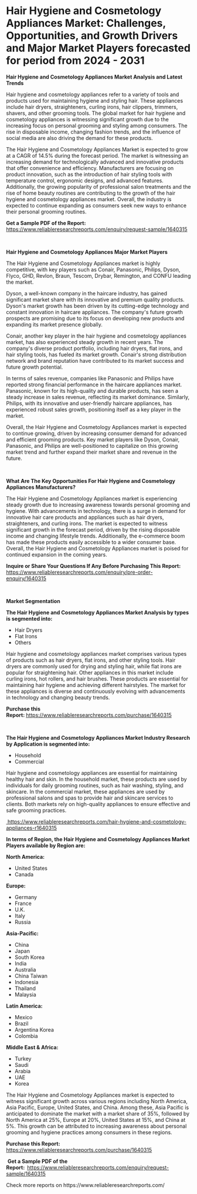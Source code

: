 <p><h1>Hair Hygiene and Cosmetology Appliances Market: Challenges, Opportunities, and Growth Drivers and Major Market Players forecasted for period from 2024 - 2031</h1></p><p><strong>Hair Hygiene and Cosmetology Appliances Market Analysis and Latest Trends</strong></p>
<p><p>Hair hygiene and cosmetology appliances refer to a variety of tools and products used for maintaining hygiene and styling hair. These appliances include hair dryers, straighteners, curling irons, hair clippers, trimmers, shavers, and other grooming tools. The global market for hair hygiene and cosmetology appliances is witnessing significant growth due to the increasing focus on personal grooming and styling among consumers. The rise in disposable income, changing fashion trends, and the influence of social media are also driving the demand for these products.</p><p>The Hair Hygiene and Cosmetology Appliances Market is expected to grow at a CAGR of 14.5% during the forecast period. The market is witnessing an increasing demand for technologically advanced and innovative products that offer convenience and efficiency. Manufacturers are focusing on product innovation, such as the introduction of hair styling tools with temperature control, ergonomic designs, and advanced features. Additionally, the growing popularity of professional salon treatments and the rise of home beauty routines are contributing to the growth of the hair hygiene and cosmetology appliances market. Overall, the industry is expected to continue expanding as consumers seek new ways to enhance their personal grooming routines.</p></p>
<p><strong>Get a Sample PDF of the Report:&nbsp;</strong> <a href="https://www.reliableresearchreports.com/enquiry/request-sample/1640315">https://www.reliableresearchreports.com/enquiry/request-sample/1640315</a></p>
<p>&nbsp;</p>
<p><strong>Hair Hygiene and Cosmetology Appliances Major Market Players</strong></p>
<p><p>The Hair Hygiene and Cosmetology Appliances market is highly competitive, with key players such as Conair, Panasonic, Philips, Dyson, Flyco, GHD, Revlon, Braun, Tescom, Drybar, Remington, and CONFU leading the market.</p><p>Dyson, a well-known company in the haircare industry, has gained significant market share with its innovative and premium quality products. Dyson's market growth has been driven by its cutting-edge technology and constant innovation in haircare appliances. The company's future growth prospects are promising due to its focus on developing new products and expanding its market presence globally.</p><p>Conair, another key player in the hair hygiene and cosmetology appliances market, has also experienced steady growth in recent years. The company's diverse product portfolio, including hair dryers, flat irons, and hair styling tools, has fueled its market growth. Conair's strong distribution network and brand reputation have contributed to its market success and future growth potential.</p><p>In terms of sales revenue, companies like Panasonic and Philips have reported strong financial performance in the haircare appliances market. Panasonic, known for its high-quality and durable products, has seen a steady increase in sales revenue, reflecting its market dominance. Similarly, Philips, with its innovative and user-friendly haircare appliances, has experienced robust sales growth, positioning itself as a key player in the market.</p><p>Overall, the Hair Hygiene and Cosmetology Appliances market is expected to continue growing, driven by increasing consumer demand for advanced and efficient grooming products. Key market players like Dyson, Conair, Panasonic, and Philips are well-positioned to capitalize on this growing market trend and further expand their market share and revenue in the future.</p></p>
<p>&nbsp;</p>
<p><strong>What Are The Key Opportunities For Hair Hygiene and Cosmetology Appliances Manufacturers?</strong></p>
<p><p>The Hair Hygiene and Cosmetology Appliances market is experiencing steady growth due to increasing awareness towards personal grooming and hygiene. With advancements in technology, there is a surge in demand for innovative hair care products and appliances such as hair dryers, straighteners, and curling irons. The market is expected to witness significant growth in the forecast period, driven by the rising disposable income and changing lifestyle trends. Additionally, the e-commerce boom has made these products easily accessible to a wider consumer base. Overall, the Hair Hygiene and Cosmetology Appliances market is poised for continued expansion in the coming years.</p></p>
<p><strong>Inquire or Share Your Questions If Any Before Purchasing This Report:</strong> <a href="https://www.reliableresearchreports.com/enquiry/pre-order-enquiry/1640315">https://www.reliableresearchreports.com/enquiry/pre-order-enquiry/1640315</a></p>
<p>&nbsp;</p>
<p><strong>Market Segmentation</strong></p>
<p><strong>The Hair Hygiene and Cosmetology Appliances Market Analysis by types is segmented into:</strong></p>
<p><ul><li>Hair Dryers</li><li>Flat Irons</li><li>Others</li></ul></p>
<p><p>Hair hygiene and cosmetology appliances market comprises various types of products such as hair dryers, flat irons, and other styling tools. Hair dryers are commonly used for drying and styling hair, while flat irons are popular for straightening hair. Other appliances in this market include curling irons, hot rollers, and hair brushes. These products are essential for maintaining hair hygiene and achieving different hairstyles. The market for these appliances is diverse and continuously evolving with advancements in technology and changing beauty trends.</p></p>
<p><strong>Purchase this Report:&nbsp;</strong><a href="https://www.reliableresearchreports.com/purchase/1640315">https://www.reliableresearchreports.com/purchase/1640315</a></p>
<p>&nbsp;</p>
<p><strong>The Hair Hygiene and Cosmetology Appliances Market Industry Research by Application is segmented into:</strong></p>
<p><ul><li>Household</li><li>Commercial</li></ul></p>
<p><p>Hair hygiene and cosmetology appliances are essential for maintaining healthy hair and skin. In the household market, these products are used by individuals for daily grooming routines, such as hair washing, styling, and skincare. In the commercial market, these appliances are used by professional salons and spas to provide hair and skincare services to clients. Both markets rely on high-quality appliances to ensure effective and safe grooming practices.</p></p>
<p><a href="https://www.reliableresearchreports.com/hair-hygiene-and-cosmetology-appliances-r1640315">&nbsp;https://www.reliableresearchreports.com/hair-hygiene-and-cosmetology-appliances-r1640315</a></p>
<p><strong>In terms of Region, the Hair Hygiene and Cosmetology Appliances Market Players available by Region are:</strong></p>
<p>
    <p> <strong> North America: </strong>
        <ul>
            <li>United States</li>
            <li>Canada</li>
        </ul>
        </p> 
    <p> <strong> Europe: </strong>
        <ul>
            <li>Germany</li>
            <li>France</li>
            <li>U.K.</li>
            <li>Italy</li>
            <li>Russia</li>
        </ul>
        </p> 
    <p> <strong> Asia-Pacific: </strong>
        <ul>
            <li>China</li>
            <li>Japan</li>
            <li>South Korea</li>
            <li>India</li>
            <li>Australia</li>
            <li>China Taiwan</li>
            <li>Indonesia</li>
            <li>Thailand</li>
            <li>Malaysia</li>
        </ul>
        </p> 
    <p> <strong> Latin America: </strong>
        <ul>
            <li>Mexico</li>
            <li>Brazil</li>
            <li>Argentina Korea</li>
            <li>Colombia</li>
        </ul>
        </p> 
    <p> <strong> Middle East & Africa: </strong>
        <ul>
            <li>Turkey</li>
            <li>Saudi</li>
            <li>Arabia</li>
            <li>UAE</li>
            <li>Korea</li>
        </ul>
    </p>
    </p>
<p><p>The Hair Hygiene and Cosmetology Appliances market is expected to witness significant growth across various regions including North America, Asia Pacific, Europe, United States, and China. Among these, Asia Pacific is anticipated to dominate the market with a market share of 35%, followed by North America at 25%, Europe at 20%, United States at 15%, and China at 5%. This growth can be attributed to increasing awareness about personal grooming and hygiene practices among consumers in these regions.</p></p>
<p><strong>Purchase this Report: </strong><a href="https://www.reliableresearchreports.com/purchase/1640315">https://www.reliableresearchreports.com/purchase/1640315</a></p>
<p>&nbsp;<strong>Get a Sample PDF of the Report:&nbsp;&nbsp;</strong><a href="https://www.reliableresearchreports.com/enquiry/request-sample/1640315">https://www.reliableresearchreports.com/enquiry/request-sample/1640315</a></p>
<p><strong></strong></p>
<p>Check more reports on https://www.reliableresearchreports.com/</p>